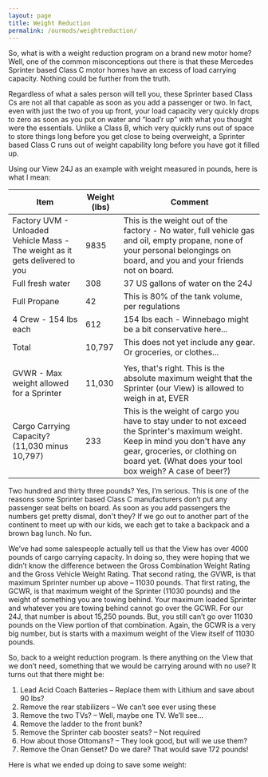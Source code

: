 ```yaml
---
layout: page
title: Weight Reduction
permalink: /ourmods/weightreduction/
---
```


So, what is with a weight reduction program on a brand new motor home?  Well, one of the common misconceptions out there is that these Mercedes Sprinter based Class C motor homes have an excess of load carrying capacity.  Nothing could be further from the truth.  

Regardless of what a sales person will tell you, these Sprinter based Class Cs are not all that capable as soon as you add a passenger or two.  In fact, even with just the two of you up front, your load capacity very quickly drops to zero as soon as you put on water and “load’r up” with what you thought were the essentials.  Unlike a Class B, which very quickly runs out of space to store things long before you get close to being overweight, a Sprinter based Class C runs out of weight capability long before you have got it filled up.  

Using our View 24J as an example with weight measured in pounds, here is what I mean:


| Item                                                                         | Weight (lbs) | Comment                                                                                                                                                                                                               |
|------------------------------------------------------------------------------|--------------|-----------------------------------------------------------------------------------------------------------------------------------------------------------------------------------------------------------------------|
| Factory UVM - Unloaded Vehicle Mass - The weight as it gets delivered to you | 9835         | This is the weight out of the factory - No water, full vehicle gas and oil, empty propane, none of your personal belongings on board, and you and your friends not on board.                                          |
| Full fresh water                                                             | 308          | 37 US gallons of water on the 24J                                                                                                                                                                                     |
| Full Propane                                                                 | 42           | This is 80% of the tank volume, per regulations                                                                                                                                                                      |
| 4 Crew - 154 lbs each                                                        | 612          | 154 lbs each - Winnebago might be a bit conservative here...                                                                                                                                                          |
| Total                                                                        | 10,797       | This does not yet include any gear.  Or groceries, or clothes...                                                                                                                                                      |
|                                                                              |              |                                                                                                                                                                                                                       |
| GVWR - Max weight allowed for a Sprinter                                     | 11,030       | Yes, that's right.  This is the absolute maximum weight that the Sprinter (our View) is allowed to weigh in at, EVER                                                                                                  |
| Cargo Carrying Capacity?     (11,030 minus 10,797)                           | 233          | This is the weight of cargo you have to stay under to not exceed the Sprinter's maximum weight.  Keep in mind you don't have any gear, groceries, or clothing on board yet.  (What does your tool box weigh?  A case of beer?) |

Two hundred and thirty three pounds?  Yes, I’m serious.  This is one of the reasons some Sprinter based Class C manufacturers don’t put any passenger seat belts on board.  As soon as you add passengers the numbers get pretty dismal, don't they?  If we go out to another part of the continent to meet up with our kids, we each get to take a backpack and a brown bag lunch.  No fun.

We’ve had some salespeople actually tell us that the View has over 4000 pounds of cargo carrying capacity.  In doing so, they were hoping that we didn’t know the difference between the Gross Combination Weight Rating and the Gross Vehicle Weight Rating.  That second rating, the GVWR, is that maximum Sprinter number up above – 11030 pounds.  That first rating, the GCWR, is that maximum weight of the Sprinter (11030 pounds) and the weight of something you are towing behind.  Your maximum loaded Sprinter and whatever you are towing behind cannot go over the GCWR.  For our 24J, that number is about 15,250 pounds.  But, you still can’t go over 11030 pounds on the View portion of that combination.  Again, the GCWR is a very big number, but is starts with a maximum weight of the View itself of 11030 pounds.

So, back to a weight reduction program.  Is there anything on the View that we don’t need, something that we would be carrying around with no use?  It turns out that there might be:

1.	Lead Acid Coach Batteries – Replace them with Lithium and save about 90 lbs?
2.	Remove the rear stabilizers – We can’t see ever using these
3.	Remove the two TVs? – Well, maybe one TV.  We’ll see...
4.	Remove the ladder to the front bunk?
5.	Remove the Sprinter cab booster seats? – Not required
6.	How about those Ottomans? – They look good, but will we use them?
7.	Remove the Onan Genset?  Do we dare?  That would save 172 pounds!

Here is what we ended up doing to save some weight:



